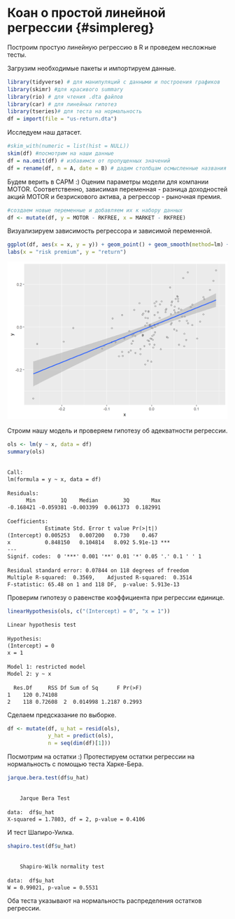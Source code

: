 # Коан о простой линейной регрессии {#simplereg}




Построим простую линейную регрессию в R и проведем несложные тесты. 

Загрузим необходимые пакеты и импортируем данные.

```r
library(tidyverse) # для манипуляций с данными и построения графиков
library(skimr) #для красивого summary
library(rio) # для чтения .dta файлов
library(car) # для линейных гипотез
library(tseries)# для теста на нормальность
df = import(file = "us-return.dta")
```

Исследуем наш датасет.


```r
#skim_with(numeric = list(hist = NULL))
skim(df) #посмотрим на наши данные 
df = na.omit(df) # избавимся от пропущенных значений
df = rename(df, n = A, date = B) # дадим столбцам осмысленные названия :)
```

Будем верить в CAPM :) Оценим параметры модели для компании MOTOR. Соответственно, зависимая переменная - разница доходностей акций MOTOR и безрискового актива, а регрессор - рыночная премия.

```r
#создаем новые переменные и добавляем их к набору данных
df <- mutate(df, y = MOTOR - RKFREE, x = MARKET - RKFREE) 
```

Визуализируем зависимость регрессора и зависимой переменной.

```r
ggplot(df, aes(x = x, y = y)) + geom_point() + geom_smooth(method=lm) +
labs(x = "risk premium", y = "return")
```

<img src="02-simplereg_files/figure-html/plot-1.png" width="672" />

Строим нашу модель и проверяем гипотезу об адекватности регрессии.

```r
ols <- lm(y ~ x, data = df) 
summary(ols)
```

```

Call:
lm(formula = y ~ x, data = df)

Residuals:
      Min        1Q    Median        3Q       Max 
-0.168421 -0.059381 -0.003399  0.061373  0.182991 

Coefficients:
            Estimate Std. Error t value Pr(>|t|)    
(Intercept) 0.005253   0.007200   0.730    0.467    
x           0.848150   0.104814   8.092 5.91e-13 ***
---
Signif. codes:  0 '***' 0.001 '**' 0.01 '*' 0.05 '.' 0.1 ' ' 1

Residual standard error: 0.07844 on 118 degrees of freedom
Multiple R-squared:  0.3569,	Adjusted R-squared:  0.3514 
F-statistic: 65.48 on 1 and 118 DF,  p-value: 5.913e-13
```

Проверим гипотезу о равенстве коэффициента при регрессии единице. 

```r
linearHypothesis(ols, c("(Intercept) = 0", "x = 1"))
```

```
Linear hypothesis test

Hypothesis:
(Intercept) = 0
x = 1

Model 1: restricted model
Model 2: y ~ x

  Res.Df     RSS Df Sum of Sq      F Pr(>F)
1    120 0.74108                           
2    118 0.72608  2  0.014998 1.2187 0.2993
```

Сделаем предсказание по выборке.

```r
df <- mutate(df, u_hat = resid(ols), 
             y_hat = predict(ols), 
             n = seq(dim(df)[1]))
```

Посмотрим на остатки :) Протестируем остатки регрессии на нормальность с помощью теста Харке-Бера.

```r
jarque.bera.test(df$u_hat)
```

```

	Jarque Bera Test

data:  df$u_hat
X-squared = 1.7803, df = 2, p-value = 0.4106
```

И тест Шапиро-Уилка.

```r
shapiro.test(df$u_hat)
```

```

	Shapiro-Wilk normality test

data:  df$u_hat
W = 0.99021, p-value = 0.5531
```

Оба теста указывают на нормальность распределения остатков регрессии.
